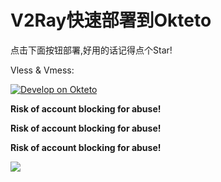 # V2Ray快速部署到Okteto

点击下面按钮部署,好用的话记得点个Star!

Vless & Vmess: 

[![Develop on Okteto](https://okteto.com/develop-okteto.svg)](https://cloud.okteto.com/deploy)

**Risk of account blocking for abuse!**

**Risk of account blocking for abuse!**

**Risk of account blocking for abuse!**

![](show.png)





